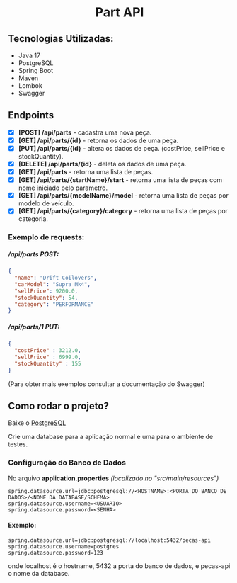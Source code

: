 # <p align="center">Part API</p>

## Tecnologias Utilizadas:

- Java 17
- PostgreSQL
- Spring Boot
- Maven
- Lombok
- Swagger

## Endpoints

- [x] <b>[POST] /api/parts</b> - cadastra uma nova peça.
- [x] <b>[GET] /api/parts/{id}</b> - retorna os dados de uma peça.
- [x] <b>[PUT] /api/parts/{id}</b> - altera os dados de peça. (costPrice, sellPrice e stockQuantity).
- [x] <b>[DELETE] /api/parts/{id}</b> - deleta os dados de uma peça.
- [x] <b>[GET] /api/parts</b> - retorna uma lista de peças.
- [x] <b>[GET] /api/parts/{startName}/start</b> - retorna uma lista de peças com nome iniciado pelo parametro.
- [x] <b>[GET] /api/parts/{modelName}/model</b> - retorna uma lista de peças por modelo de veículo.
- [x] <b>[GET] /api/parts/{category}/category</b> - retorna uma lista de peças por categoria.

### Exemplo de requests:

##### /api/parts POST:
```json
{
  "name": "Drift Coilovers",
  "carModel": "Supra Mk4",
  "sellPrice": 9200.0,
  "stockQuantity": 54,
  "category": "PERFORMANCE"
}
```
##### /api/parts/1 PUT:
```json
{
  "costPrice" : 3212.0,
  "sellPrice" : 6999.0,
  "stockQuantity" : 155
}
```
(Para obter mais exemplos consultar a documentação do Swagger)


## Como rodar o projeto?

Baixe o <a href="https://www.postgresql.org/download/">PostgreSQL</a> <br>

Crie uma database para a aplicação normal e uma para o ambiente de testes.

### Configuração do Banco de Dados

No arquivo <b>application.properties</b> <i>(localizado no "src/main/resources")</i>

```properties
spring.datasource.url=jdbc:postgresql://<HOSTNAME>:<PORTA DO BANCO DE DADOS>/<NOME DA DATABASE/SCHEMA>
spring.datasource.username=<USUARIO>
spring.datasource.password=<SENHA>
```

#### Exemplo:
```properties
spring.datasource.url=jdbc:postgresql://localhost:5432/pecas-api
spring.datasource.username=postgres
spring.datasource.password=123
```

onde localhost é o hostname, 5432 a porta do banco de dados, e pecas-api o nome da database.